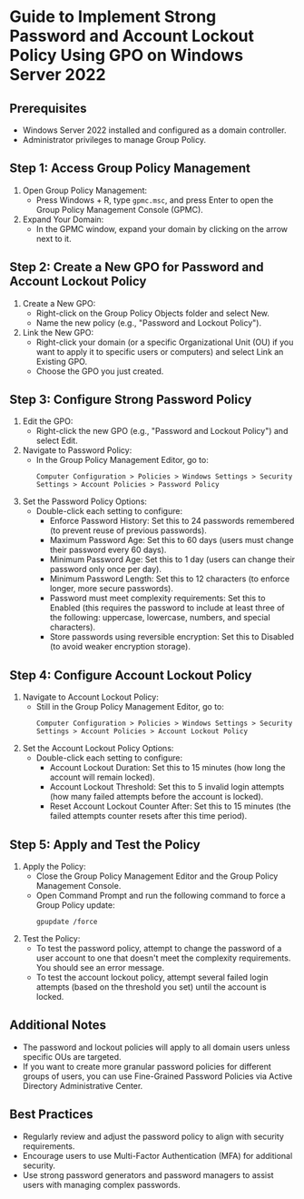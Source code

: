 # Guide to Implement Strong Password and Account Lockout Policy Using GPO on Windows Server 2022

## Prerequisites
- Windows Server 2022 installed and configured as a domain controller.
- Administrator privileges to manage Group Policy.

## Step 1: Access Group Policy Management
1. Open Group Policy Management:
   - Press Windows + R, type `gpmc.msc`, and press Enter to open the Group Policy Management Console (GPMC).
2. Expand Your Domain:
   - In the GPMC window, expand your domain by clicking on the arrow next to it.

## Step 2: Create a New GPO for Password and Account Lockout Policy
1. Create a New GPO:
   - Right-click on the Group Policy Objects folder and select New.
   - Name the new policy (e.g., "Password and Lockout Policy").
2. Link the New GPO:
   - Right-click your domain (or a specific Organizational Unit (OU) if you want to apply it to specific users or computers) and select Link an Existing GPO.
   - Choose the GPO you just created.

## Step 3: Configure Strong Password Policy
1. Edit the GPO:
   - Right-click the new GPO (e.g., "Password and Lockout Policy") and select Edit.
2. Navigate to Password Policy:
   - In the Group Policy Management Editor, go to:
     ```
     Computer Configuration > Policies > Windows Settings > Security Settings > Account Policies > Password Policy
     ```
3. Set the Password Policy Options:
   - Double-click each setting to configure:
     - Enforce Password History: Set this to 24 passwords remembered (to prevent reuse of previous passwords).
     - Maximum Password Age: Set this to 60 days (users must change their password every 60 days).
     - Minimum Password Age: Set this to 1 day (users can change their password only once per day).
     - Minimum Password Length: Set this to 12 characters (to enforce longer, more secure passwords).
     - Password must meet complexity requirements: Set this to Enabled (this requires the password to include at least three of the following: uppercase, lowercase, numbers, and special characters).
     - Store passwords using reversible encryption: Set this to Disabled (to avoid weaker encryption storage).

## Step 4: Configure Account Lockout Policy
1. Navigate to Account Lockout Policy:
   - Still in the Group Policy Management Editor, go to:
     ```
     Computer Configuration > Policies > Windows Settings > Security Settings > Account Policies > Account Lockout Policy
     ```
2. Set the Account Lockout Policy Options:
   - Double-click each setting to configure:
     - Account Lockout Duration: Set this to 15 minutes (how long the account will remain locked).
     - Account Lockout Threshold: Set this to 5 invalid login attempts (how many failed attempts before the account is locked).
     - Reset Account Lockout Counter After: Set this to 15 minutes (the failed attempts counter resets after this time period).

## Step 5: Apply and Test the Policy
1. Apply the Policy:
   - Close the Group Policy Management Editor and the Group Policy Management Console.
   - Open Command Prompt and run the following command to force a Group Policy update:
     ```
     gpupdate /force
     ```
2. Test the Policy:
   - To test the password policy, attempt to change the password of a user account to one that doesn't meet the complexity requirements. You should see an error message.
   - To test the account lockout policy, attempt several failed login attempts (based on the threshold you set) until the account is locked.

## Additional Notes
- The password and lockout policies will apply to all domain users unless specific OUs are targeted.
- If you want to create more granular password policies for different groups of users, you can use Fine-Grained Password Policies via Active Directory Administrative Center.

## Best Practices
- Regularly review and adjust the password policy to align with security requirements.
- Encourage users to use Multi-Factor Authentication (MFA) for additional security.
- Use strong password generators and password managers to assist users with managing complex passwords.

